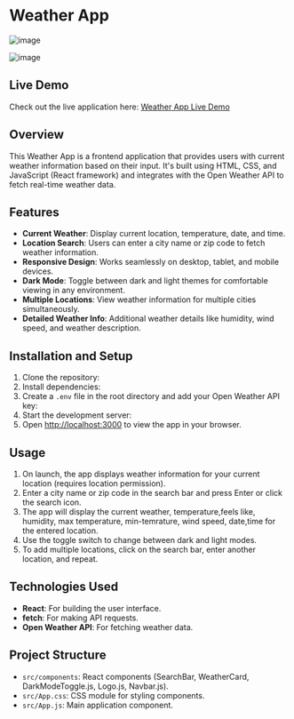 # Weather App


![image](https://github.com/pravesh2892/kraftshala-assignment/assets/112716122/b6205d56-6f9e-47d1-9244-f9e854be532b)


![image](https://github.com/pravesh2892/kraftshala-assignment/assets/112716122/69177f66-e838-4d89-83f1-abfb1761ef8a)




## Live Demo

Check out the live application here: [Weather App Live Demo](https://kraftshala-pravesh-ass.vercel.app/)

## Overview

This Weather App is a frontend application that provides users with current weather information based on their input. It's built using HTML, CSS, and JavaScript (React framework) and integrates with the Open Weather API to fetch real-time weather data.

## Features

- **Current Weather**: Display current location, temperature, date, and time.
- **Location Search**: Users can enter a city name or zip code to fetch weather information.
- **Responsive Design**: Works seamlessly on desktop, tablet, and mobile devices.
- **Dark Mode**: Toggle between dark and light themes for comfortable viewing in any environment.
- **Multiple Locations**: View weather information for multiple cities simultaneously.
- **Detailed Weather Info**: Additional weather details like humidity, wind speed, and weather description.

## Installation and Setup
1. Clone the repository:
2. Install dependencies:
3. Create a `.env` file in the root directory and add your Open Weather API key:
4. Start the development server:
5. Open [http://localhost:3000](http://localhost:3000) to view the app in your browser.

## Usage

1. On launch, the app displays weather information for your current location (requires location permission).
2. Enter a city name or zip code in the search bar and press Enter or click the search icon.
3. The app will display the current weather, temperature,feels like, humidity, max temperature, min-temrature, wind speed, date,time for the entered location.
4. Use the toggle switch to change between dark and light modes.
5. To add multiple locations, click on the search bar, enter another location, and repeat.

## Technologies Used

- **React**: For building the user interface.
- **fetch**: For making API requests.
- **Open Weather API**: For fetching weather data.

## Project Structure

- `src/components`: React components (SearchBar, WeatherCard, DarkModeToggle.js, Logo.js, Navbar.js).
- `src/App.css`: CSS module  for styling components.
- `src/App.js`: Main application component.
 











